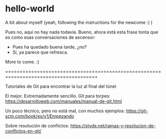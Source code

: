 
# hello-world

A bit about myself (yeah, following the instructions for the newcome :) )

Pues no, aquí no hay nada todavía. Bueno, ahora está esta frase tonta que es como esas conversaciones de ascensor:
- Pues ha quedado buena tarde, ¿no?
- Sí, ya parece que refresca.

More to come. :)

======================================================================================

Tutoriales de Git para encontrar la luz al final del túnel

El mejor. Extremadamente sencillo. Git para torpes: https://desarrolloweb.com/manuales/manual-de-git.html

Un poco técnico, pero no está mal, con muchos ejemplos: https://git-scm.com/book/es/v1/Empezando

Sobre resolución de conflictos: https://styde.net/ramas-y-resolucion-de-conflictos-en-git/

